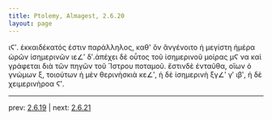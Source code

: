 ```yaml
---
title: Ptolemy, Almagest, 2.6.20
layout: page
---
```


ιϚʹ. ἑκκαιδέκατός ἐστιν παράλληλος, καθ' ὃν ἂνγένοιτο ἡ μεγίστη ἡμέρα ὡρῶν ἰσημερινῶν ιε∠ʹ δʹ.ἀπέχει δὲ οὗτος τοῦ ἰσημερινοῦ μοίρας μϚ να καὶ γράφεται διὰ τῶν πηγῶν τοῦ Ἴστρου ποταμοῦ. ἔστινδὲ ἐνταῦθα, οἵων ὁ γνώμων ξ, τοιούτων ἡ μὲν θερινὴσκιὰ κε∠ʹ, ἡ δὲ ἰσημερινὴ ξγ∠ʹ γʹ ιβʹ, ἡ δὲ χειμερινὴροα Ϛʹ.

---

prev: [2.6.19](../2.6.19/) | next: [2.6.21](../2.6.21/)


